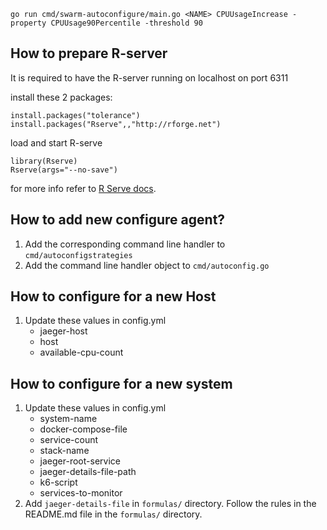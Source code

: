 


```
go run cmd/swarm-autoconfigure/main.go <NAME> CPUUsageIncrease -property CPUUsage90Percentile -threshold 90
```

## How to prepare R-server
It is required to have the R-server running on localhost on port 6311

install these 2 packages:
```
install.packages("tolerance")
install.packages("Rserve",,"http://rforge.net")
```

load and start R-serve
```
library(Rserve)
Rserve(args="--no-save")
```
for more info refer to [R Serve docs](https://www.rforge.net/Rserve/doc.html).

## How to add new configure agent?
1. Add the corresponding command line handler to ```cmd/autoconfigstrategies```
2. Add the command line handler object to ```cmd/autoconfig.go```


## How to configure for a new Host
1. Update these values in config.yml
   * jaeger-host
   * host
   * available-cpu-count

## How to configure for a new system
1. Update these values in config.yml
   * system-name
   * docker-compose-file
   * service-count
   * stack-name
   * jaeger-root-service
   * jaeger-details-file-path
   * k6-script
   * services-to-monitor
2. Add ```jaeger-details-file``` in ```formulas/``` directory. Follow the rules in the README.md file in the ```formulas/``` directory.